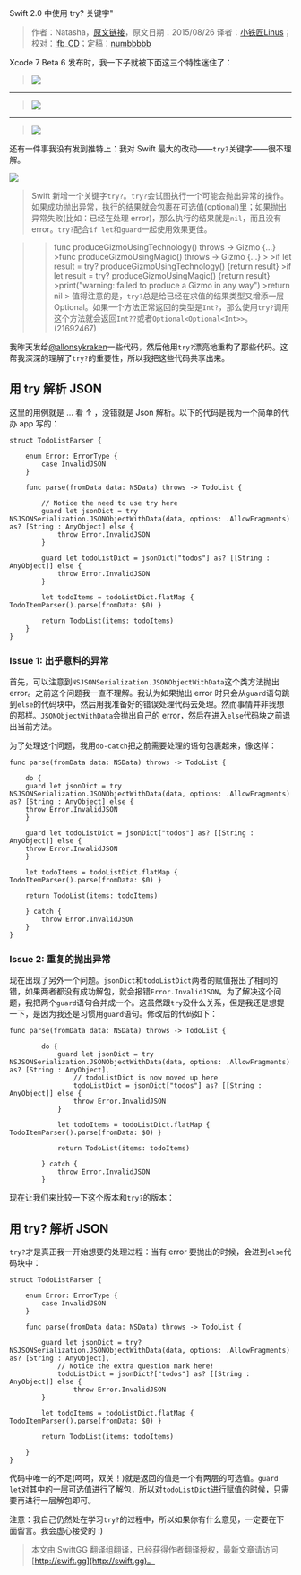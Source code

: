 Swift 2.0 中使用 try? 关键字"

> 作者：Natasha，[原文链接](http://natashatherobot.com/swift-2-0-try/)，原文日期：2015/08/26
> 译者：[小铁匠Linus](http://weibo.com/linusling)；校对：[lfb_CD](http://weibo.com/lfbWb)；定稿：[numbbbbb](http://numbbbbb.com/)
  







Xcode 7 Beta 6 发布时，我一下子就被下面这三个特性迷住了：

>![](http://swift.gg/img/articles/swift-2-lets-try/1.png)



___

>![](http://swift.gg/img/articles/swift-2-lets-try/2.png)

___

>![](http://swift.gg/img/articles/swift-2-lets-try/3.png)

还有一件事我没有发到推特上：我对 Swift 最大的改动——`try?`关键字——很不理解。

![](http://swift.gg/img/articles/swift-2-lets-try/Screen-Shot-2015-08-26-at-4.48.03-AM.png)

>Swift 新增一个关键字`try?`。`try?`会试图执行一个可能会抛出异常的操作。如果成功抛出异常，执行的结果就会包裹在可选值(optional)里；如果抛出异常失败(比如：已经在处理 error)，那么执行的结果就是`nil`，而且没有 error。`try?`配合`if let`和`guard`一起使用效果更佳。

>    >func produceGizmoUsingTechnology() throws -> Gizmo {...}
    >func produceGizmoUsingMagic() throws -> Gizmo {...}
    >
    >if let result = try? produceGizmoUsingTechnology() {return result}
    >if let result = try? produceGizmoUsingMagic() {return result}
    >print("warning: failed to produce a Gizmo in any way")
    >return nil
    >
>值得注意的是，`try?`总是给已经在求值的结果类型又增添一层Optional。如果一个方法正常返回的类型是`Int?`，那么使用`try?`调用这个方法就会返回`Int??`或者`Optional<Optional<Int>>`。(21692467)

我昨天发给[@allonsykraken](https://twitter.com/allonsykraken)一些代码，然后他用`try?`漂亮地重构了那些代码。这帮我深深的理解了`try?`的重要性，所以我把这些代码共享出来。

## 用 try 解析 JSON

这里的用例就是 ... 看 ↑ ，没错就是 Json 解析。以下的代码是我为一个简单的代办 app 写的：

    
    struct TodoListParser {
        
        enum Error: ErrorType {
            case InvalidJSON
        }
        
        func parse(fromData data: NSData) throws -> TodoList {
            
            // Notice the need to use try here
            guard let jsonDict = try NSJSONSerialization.JSONObjectWithData(data, options: .AllowFragments) as? [String : AnyObject] else {
                throw Error.InvalidJSON
            }
            
            guard let todoListDict = jsonDict["todos"] as? [[String : AnyObject]] else {
                throw Error.InvalidJSON
            }
            
            let todoItems = todoListDict.flatMap { TodoItemParser().parse(fromData: $0) }
            
            return TodoList(items: todoItems)
        }
    }

### Issue 1: 出乎意料的异常

首先，可以注意到`NSJSONSerialization.JSONObjectWithData`这个类方法抛出 error。之前这个问题我一直不理解。我认为如果抛出 error 时只会从`guard`语句跳到`else`的代码块中，然后用我准备好的错误处理代码去处理。然而事情并非我想的那样。`JSONObjectWithData`会抛出自己的 error，然后在进入`else`代码块之前退出当前方法。

为了处理这个问题，我用`do-catch`把之前需要处理的语句包裹起来，像这样：

    func parse(fromData data: NSData) throws -> TodoList {
        
        do {
        guard let jsonDict = try NSJSONSerialization.JSONObjectWithData(data, options: .AllowFragments) as? [String : AnyObject] else {
        throw Error.InvalidJSON
        }
        
        guard let todoListDict = jsonDict["todos"] as? [[String : AnyObject]] else {
        throw Error.InvalidJSON
        }
        
        let todoItems = todoListDict.flatMap { TodoItemParser().parse(fromData: $0) }
        
        return TodoList(items: todoItems)
        
        } catch {
            throw Error.InvalidJSON
        }
    }

### Issue 2: 重复的抛出异常

现在出现了另外一个问题。`jsonDict`和`todoListDict`两者的赋值报出了相同的错，如果两者都没有成功解包，就会报错`Error.InvalidJSON`。为了解决这个问题，我把两个`guard`语句合并成一个。这虽然跟`try`没什么关系，但是我还是想提一下，是因为我还是习惯用`guard`语句。修改后的代码如下：

    
    func parse(fromData data: NSData) throws -> TodoList {
            
            do {
                guard let jsonDict = try NSJSONSerialization.JSONObjectWithData(data, options: .AllowFragments) as? [String : AnyObject],
                    // todoListDict is now moved up here
                    todoListDict = jsonDict["todos"] as? [[String : AnyObject]] else {
                    throw Error.InvalidJSON
                }
                
                let todoItems = todoListDict.flatMap { TodoItemParser().parse(fromData: $0) }
                
                return TodoList(items: todoItems)
                
            } catch {
                throw Error.InvalidJSON
            }

现在让我们来比较一下这个版本和`try?`的版本：

## 用 try? 解析 JSON

`try?`才是真正我一开始想要的处理过程：当有 error 要抛出的时候，会进到`else`代码块中：

    
    struct TodoListParser {
        
        enum Error: ErrorType {
            case InvalidJSON
        }
        
        func parse(fromData data: NSData) throws -> TodoList {
            
            guard let jsonDict = try? NSJSONSerialization.JSONObjectWithData(data, options: .AllowFragments) as? [String : AnyObject],
                // Notice the extra question mark here!
                todoListDict = jsonDict?["todos"] as? [[String : AnyObject]] else {
                    throw Error.InvalidJSON
            }
            
            let todoItems = todoListDict.flatMap { TodoItemParser().parse(fromData: $0) }
            
            return TodoList(items: todoItems)
            
        }
    }

代码中唯一的不足(呵呵，双关！)就是返回的值是一个有两层的可选值。`guard let`对其中的一层可选值进行了解包，所以对`todoListDict`进行赋值的时候，只需要再进行一层解包即可。

注意：我自己仍然处在学习`try?`的过程中，所以如果你有什么意见，一定要在下面留言。我会虚心接受的 :)

> 本文由 SwiftGG 翻译组翻译，已经获得作者翻译授权，最新文章请访问 [http://swift.gg](http://swift.gg)。